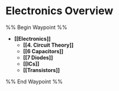 # Electronics Overview

%% Begin Waypoint %%
- **[[Electronics]]**
	- **[[4. Circuit Theory]]**
	- **[[6 Capacitors]]**
	- **[[7 Diodes]]**
	- **[[ICs]]**
	- **[[Transistors]]**

%% End Waypoint %%
